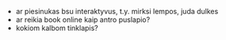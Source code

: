 - ar piesinukas bsu interaktyvus, t.y. mirksi lempos, juda dulkes
- ar reikia book online kaip antro puslapio?
- kokiom kalbom tinklapis?
